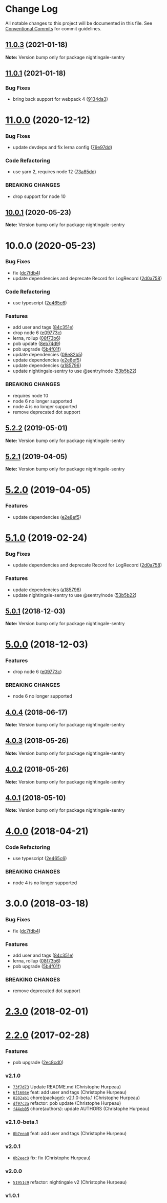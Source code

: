 # Change Log

All notable changes to this project will be documented in this file.
See [Conventional Commits](https://conventionalcommits.org) for commit guidelines.

## [11.0.3](https://github.com/christophehurpeau/nightingale/compare/v11.0.2...v11.0.3) (2021-01-18)

**Note:** Version bump only for package nightingale-sentry





## [11.0.1](https://github.com/christophehurpeau/nightingale/compare/v11.0.0...v11.0.1) (2021-01-18)


### Bug Fixes

* bring back support for webpack 4 ([9134da3](https://github.com/christophehurpeau/nightingale/commit/9134da3b85fb46da826c4f59631942373b51f592))





# [11.0.0](https://github.com/christophehurpeau/nightingale/compare/v10.0.1...v11.0.0) (2020-12-12)


### Bug Fixes

* update devdeps and fix lerna config ([79e97dd](https://github.com/christophehurpeau/nightingale/commit/79e97dd8ad0750a2e5871d9fdeee49de1668bf77))


### Code Refactoring

* use yarn 2, requires node 12 ([73a85dd](https://github.com/christophehurpeau/nightingale/commit/73a85ddc37dbfe53b80fd6feea6cbd31874ea771))


### BREAKING CHANGES

* drop support for node 10





## [10.0.1](https://github.com/christophehurpeau/nightingale/compare/v10.0.0...v10.0.1) (2020-05-23)

**Note:** Version bump only for package nightingale-sentry





# 10.0.0 (2020-05-23)


### Bug Fixes

* fix ([dc7fdb4](https://github.com/christophehurpeau/nightingale/commit/dc7fdb4))
* update dependencies and deprecate Record for LogRecord ([2d0a758](https://github.com/christophehurpeau/nightingale/commit/2d0a758))


### Code Refactoring

* use typescript ([2e465c6](https://github.com/christophehurpeau/nightingale/commit/2e465c6))


### Features

* add user and tags ([84c351e](https://github.com/christophehurpeau/nightingale/commit/84c351e))
* drop node 6 ([e09773c](https://github.com/christophehurpeau/nightingale/commit/e09773c))
* lerna, rollup ([08f73b6](https://github.com/christophehurpeau/nightingale/commit/08f73b6))
* pob update ([8eb74d9](https://github.com/christophehurpeau/nightingale/commit/8eb74d9))
* pob upgrade ([5b4f01f](https://github.com/christophehurpeau/nightingale/commit/5b4f01f))
* update dependencies ([08e82b5](https://github.com/christophehurpeau/nightingale/commit/08e82b5))
* update dependencies ([e2e8ef5](https://github.com/christophehurpeau/nightingale/commit/e2e8ef5))
* update dependencies ([a185796](https://github.com/christophehurpeau/nightingale/commit/a185796))
* update nightingale-sentry to use @sentry/node ([53b5b22](https://github.com/christophehurpeau/nightingale/commit/53b5b22))


### BREAKING CHANGES

* requires node 10
* node 6 no longer supported
* node 4 is no longer supported
* remove deprecated dot support





## [5.2.2](https://github.com/christophehurpeau/nightingale/compare/nightingale-sentry@5.2.1...nightingale-sentry@5.2.2) (2019-05-01)

**Note:** Version bump only for package nightingale-sentry





## [5.2.1](https://github.com/christophehurpeau/nightingale/compare/nightingale-sentry@5.2.0...nightingale-sentry@5.2.1) (2019-04-05)

**Note:** Version bump only for package nightingale-sentry





# [5.2.0](https://github.com/christophehurpeau/nightingale/compare/nightingale-sentry@5.1.0...nightingale-sentry@5.2.0) (2019-04-05)


### Features

* update dependencies ([e2e8ef5](https://github.com/christophehurpeau/nightingale/commit/e2e8ef5))





# [5.1.0](https://github.com/christophehurpeau/nightingale/compare/nightingale-sentry@5.0.1...nightingale-sentry@5.1.0) (2019-02-24)


### Bug Fixes

* update dependencies and deprecate Record for LogRecord ([2d0a758](https://github.com/christophehurpeau/nightingale/commit/2d0a758))


### Features

* update dependencies ([a185796](https://github.com/christophehurpeau/nightingale/commit/a185796))
* update nightingale-sentry to use @sentry/node ([53b5b22](https://github.com/christophehurpeau/nightingale/commit/53b5b22))





## [5.0.1](https://github.com/christophehurpeau/nightingale/compare/nightingale-sentry@5.0.0...nightingale-sentry@5.0.1) (2018-12-03)

**Note:** Version bump only for package nightingale-sentry





# [5.0.0](https://github.com/christophehurpeau/nightingale/compare/nightingale-sentry@4.0.4...nightingale-sentry@5.0.0) (2018-12-03)


### Features

* drop node 6 ([e09773c](https://github.com/christophehurpeau/nightingale/commit/e09773c))


### BREAKING CHANGES

* node 6 no longer supported





<a name="4.0.4"></a>
## [4.0.4](https://github.com/christophehurpeau/nightingale/compare/nightingale-sentry@4.0.3...nightingale-sentry@4.0.4) (2018-06-17)

**Note:** Version bump only for package nightingale-sentry





<a name="4.0.3"></a>
## [4.0.3](https://github.com/christophehurpeau/nightingale/compare/nightingale-sentry@4.0.2...nightingale-sentry@4.0.3) (2018-05-26)

**Note:** Version bump only for package nightingale-sentry





<a name="4.0.2"></a>
## [4.0.2](https://github.com/christophehurpeau/nightingale/compare/nightingale-sentry@4.0.1...nightingale-sentry@4.0.2) (2018-05-26)

**Note:** Version bump only for package nightingale-sentry





<a name="4.0.1"></a>
## [4.0.1](https://github.com/christophehurpeau/nightingale/compare/nightingale-sentry@4.0.0...nightingale-sentry@4.0.1) (2018-05-10)

**Note:** Version bump only for package nightingale-sentry





<a name="4.0.0"></a>
# [4.0.0](https://github.com/christophehurpeau/nightingale/compare/nightingale-sentry@3.0.0...nightingale-sentry@4.0.0) (2018-04-21)


### Code Refactoring

* use typescript ([2e465c6](https://github.com/christophehurpeau/nightingale/commit/2e465c6))


### BREAKING CHANGES

* node 4 is no longer supported





<a name="3.0.0"></a>
# 3.0.0 (2018-03-18)


### Bug Fixes

* fix ([dc7fdb4](https://github.com/christophehurpeau/nightingale/commit/dc7fdb4))


### Features

* add user and tags ([84c351e](https://github.com/christophehurpeau/nightingale/commit/84c351e))
* lerna, rollup ([08f73b6](https://github.com/christophehurpeau/nightingale/commit/08f73b6))
* pob upgrade ([5b4f01f](https://github.com/christophehurpeau/nightingale/commit/5b4f01f))


### BREAKING CHANGES

* remove deprecated dot support




<a name="2.3.0"></a>
# [2.3.0](https://github.com/nightingalejs/nightingale-sentry/compare/v2.2.0...v2.3.0) (2018-02-01)


<a name="2.2.0"></a>
# [2.2.0](https://github.com/nightingalejs/nightingale-sentry/compare/v2.1.0...v2.2.0) (2017-02-28)


### Features

* pob upgrade ([2ec8cd0](https://github.com/nightingalejs/nightingale-sentry/commit/2ec8cd0))


### v2.1.0

- [`73f7d73`](https://github.com/nightingalejs/nightingale-sentry/commit/73f7d7316d4b15b5e8f6b7c3caa37e4f0d38424e) Update README.md (Christophe Hurpeau)
- [`6f1604e`](https://github.com/nightingalejs/nightingale-sentry/commit/6f1604e38a2083109a786b2e9b51d938a5ae70a1) feat: add user and tags (Christophe Hurpeau)
- [`8282ab1`](https://github.com/nightingalejs/nightingale-sentry/commit/8282ab15e80b945497084838d5ab2624b701d132) chore(package): v2.1.0-beta.1 (Christophe Hurpeau)
- [`df97c3a`](https://github.com/nightingalejs/nightingale-sentry/commit/df97c3a11de8f1ea2131d258603a63669b132cb7) refactor: pob update (Christophe Hurpeau)
- [`f44eb05`](https://github.com/nightingalejs/nightingale-sentry/commit/f44eb057f64368c1d88e965c792f1b416f299929) chore(authors): update AUTHORS (Christophe Hurpeau)

### v2.1.0-beta.1

- [`0b7eea0`](https://github.com/nightingalejs/nightingale-sentry/commit/0b7eea01bcd2e4bc4b27fcc60bc83eb0fd018053) feat: add user and tags (Christophe Hurpeau)

### v2.0.1

- [`0b2eec9`](https://github.com/nightingalejs/nightingale-sentry/commit/0b2eec959fdae9e48df49e6dff814e4ca5976aca) fix: fix (Christophe Hurpeau)

### v2.0.0

- [`51951c9`](https://github.com/nightingalejs/nightingale-sentry/commit/51951c98b59397d8c84e4e10c603e7a0bd0b9639) refactor: nightingale v2 (Christophe Hurpeau)

### v1.0.1
